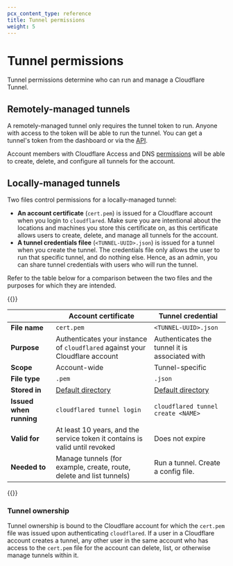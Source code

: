 ```yaml
---
pcx_content_type: reference
title: Tunnel permissions
weight: 5
---
```


# Tunnel permissions

Tunnel permissions determine who can run and manage a Cloudflare Tunnel.

## Remotely-managed tunnels

A remotely-managed tunnel only requires the tunnel token to run. Anyone with access to the token will be able to run the tunnel. You can get a tunnel's token from the dashboard or via the [API](/api/operations/cloudflare-tunnel-get-a-cloudflare-tunnel-token).

Account members with Cloudflare Access and DNS [permissions](/cloudflare-one/cloudflare-teams-roles-permissions/) will be able to create, delete, and configure all tunnels for the account.

## Locally-managed tunnels

Two files control permissions for a locally-managed tunnel:

- **An account certificate** (`cert.pem`) is issued for a Cloudflare account when you login to `cloudflared`.  Make sure you are intentional about the locations and machines you store this certificate on, as this certificate allows users to create, delete, and manage all tunnels for the account.
- **A tunnel credentials filee** (`<TUNNEL-UUID>.json`) is issued for a tunnel when you create the tunnel. The credentials file only allows the user to run that specific tunnel, and do nothing else. Hence, as an admin, you can share tunnel credentials with users who will run the tunnel.

Refer to the table below for a comparison between the two files and the purposes for which they are intended.

{{<table-wrap>}}

|                         | Account certificate                                                                                                                    | Tunnel credential                                                                                                                    |
| ----------------------- | -------------------------------------------------------------------------------------------------------------------------------------- | -------------------------------------------------------------------------------------------------------------------------------------- |
| **File name**           | `cert.pem`                                                                                                                             | `<TUNNEL-UUID>.json`                                                                                                                   |
| **Purpose**             | Authenticates your instance of `cloudflared` against your Cloudflare account                                                           | Authenticates the tunnel it is associated with                                                                                         |
| **Scope**               | Account-wide                                                                                                                           | Tunnel-specific                                                                                                                        |
| **File type**           | `.pem`                                                                                                                                 | `.json`                                                                                                                                |
| **Stored in**           | [Default directory](/cloudflare-one/connections/connect-networks/install-and-setup/tunnel-useful-terms/#default-cloudflared-directory) | [Default directory](/cloudflare-one/connections/connect-networks/install-and-setup/tunnel-useful-terms/#default-cloudflared-directory) |
| **Issued when running** | `cloudflared tunnel login`                                                                                                             | `cloudflared tunnel create <NAME>`                                                                                                     |
| **Valid for**           | At least 10 years, and the service token it contains is valid until revoked                                                            | Does not expire                                                                                                                        |
| **Needed to**           | Manage tunnels (for example, create, route, delete and list tunnels)                                                                   | Run a tunnel. Create a config file.                                                                                                    |

{{</table-wrap>}}

### Tunnel ownership

Tunnel ownership is bound to the Cloudflare account for which the `cert.pem` file was issued upon authenticating `cloudflared`. If a user in a Cloudflare account creates a tunnel, any other user in the same account who has access to the `cert.pem` file for the account can delete, list, or otherwise manage tunnels within it.
